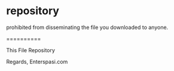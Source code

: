repository
==========

prohibited from disseminating the file you downloaded to anyone.

==========

This File Repository

Regards,
Enterspasi.com
